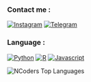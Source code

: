 ### Contact me :

[![Instagram](https://img.shields.io/badge/INSTAGRAM-%3E-orange?style=for-the-badge&logo=instagram)](https://instagram.com/nyek_)
[![Telegram](https://img.shields.io/badge/TELEGRAM-%3E-blue?style=for-the-badge&logo=telegram)](https://t.me/maHamma)

### Language :

[![Python](https://img.shields.io/badge/-PYTHON-9cf?style=for-the-badge&logo=python)](https://www.python.org)
[![R](https://img.shields.io/badge/-R-blue?style=for-the-badge&logo=R)](https://www.r-project.org)
[![Javascript](https://img.shields.io/badge/-JAVASCRIPT-red?style=for-the-badge&logo=javascript)](https://www.javascript.com)

<!--<img align="left" alt="JavaScript" width="34px" src="images/logo/javascript.png" />
<img align="left" alt="Python" width="34px" src="images/logo/python.png" />
<img align="left" alt="R" width="34px" src="images/logo/r.png" />
<img align="left" alt="HTML" width="34px" src="images/logo/html.png" />-->
<!-- [<img align="left" alt="codeSTACKr | Instagram" width="22px" src="https://cdn.jsdelivr.net/npm/simple-icons@v3/icons/instagram.svg" />][instagram]-->

[telegram]: https://t.me/maHamma
[instagram]: https://instagram.com/nyek_

![NCoders Top Languages](https://github-readme-stats.vercel.app/api/top-langs/?username=Hamma-nyk&layout=compact&hide=java)
<!---
Hamma-nyk/Hamma-nyk is a ✨ special ✨ repository because its `README.md` (this file) appears on your GitHub profile.
You can click the Preview link to take a look at your changes.
--->
